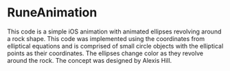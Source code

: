 # RuneAnimation

This code is a simple iOS animation with animated ellipses revolving around a rock shape. This code was implemented using the coordinates from elliptical equations and is comprised of small circle objects with the elliptical points as their coordinates. The ellipses change color as they revolve around the rock. The concept was designed by Alexis Hill.

